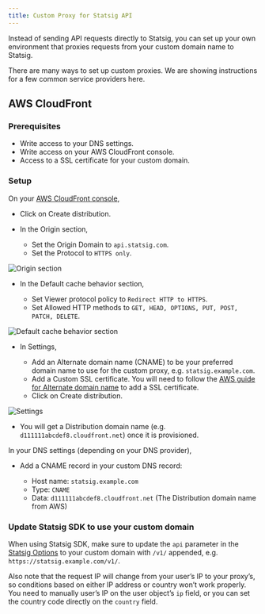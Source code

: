```yaml
---
title: Custom Proxy for Statsig API
---
```


Instead of sending API requests directly to Statsig, you can set up your own environment that proxies requests from your custom domain name to Statsig.

There are many ways to set up custom proxies. We are showing instructions for a few common service providers here.

## AWS CloudFront

### Prerequisites

- Write access to your DNS settings.
- Write access on your AWS CloudFront console.
- Access to a SSL certificate for your custom domain.

### Setup

On your [AWS CloudFront console](https://console.aws.amazon.com/cloudfront/),

- Click on Create distribution.
- In the Origin section,

  - Set the Origin Domain to `api.statsig.com`.
  - Set the Protocol to `HTTPS only`.

![Origin section](https://user-images.githubusercontent.com/7304774/178337858-834c6762-15b4-410d-91bb-68e04932523e.png)

- In the Default cache behavior section,

  - Set Viewer protocol policy to `Redirect HTTP to HTTPS`.
  - Set Allowed HTTP methods to `GET, HEAD, OPTIONS, PUT, POST, PATCH, DELETE`.

![Default cache behavior section](https://user-images.githubusercontent.com/7304774/178337879-d2a16abe-46be-4f79-a708-de1a55cae5b1.png)

- In Settings,

  - Add an Alternate domain name (CNAME) to be your preferred domain name to use for the custom proxy, e.g. `statsig.example.com`.
  - Add a Custom SSL certificate. You will need to follow the [AWS guide for Alternate domain name](https://docs.aws.amazon.com/AmazonCloudFront/latest/DeveloperGuide/CNAMEs.html#alternate-domain-names-requirements) to add a SSL certificate.
  - Click on Create distribution.

![Settings](https://user-images.githubusercontent.com/7304774/178337890-828e9f37-dd28-43a3-adc1-061052916045.png)

- You will get a Distribution domain name (e.g. `d111111abcdef8.cloudfront.net`) once it is provisioned.

In your DNS settings (depending on your DNS provider),

- Add a CNAME record in your custom DNS record:
  
  - Host name: `statsig.example.com`
  - Type: `CNAME`
  - Data: `d111111abcdef8.cloudfront.net` (The Distribution domain name from AWS)

### Update Statsig SDK to use your custom domain

When using Statsig SDK, make sure to update the `api` parameter in the [Statsig Options](/client/jsClientSDK#statsig-options) to your custom domain with `/v1/` appended, e.g. `https://statsig.example.com/v1/`.

Also note that the request IP will change from your user’s IP to your proxy’s, so conditions based on either IP address or country won’t work properly. You need to manually user’s IP on the user object’s `ip` field, or you can set the country code directly on the `country` field.
